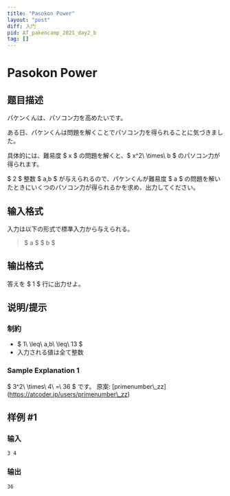 ```yaml
---
title: "Pasokon Power"
layout: "post"
diff: 入门
pid: AT_pakencamp_2021_day2_b
tag: []
---
```


# Pasokon Power

## 题目描述

[problemUrl]: https://atcoder.jp/contests/pakencamp-2021-day2/tasks/pakencamp_2021_day2_b

パケンくんは、パソコン力を高めたいです。

ある日、パケンくんは問題を解くことでパソコン力を得られることに気づきました。

具体的には、難易度 $ x $ の問題を解くと、$ x^2\ \times\ b $ のパソコン力が得られます。

$ 2 $ 整数 $ a,b $ が与えられるので、パケンくんが難易度 $ a $ の問題を解いたときにいくつのパソコン力が得られるかを求め、出力してください。

## 输入格式

入力は以下の形式で標準入力から与えられる。

> $ a $ $ b $

## 输出格式

答えを $ 1 $ 行に出力せよ。

## 说明/提示

### 制約

- $ 1\ \leq\ a,b\ \leq\ 13 $
- 入力される値は全て整数

### Sample Explanation 1

$ 3^2\ \times\ 4\ =\ 36 $ です。 原案: \[primenumber\\\_zz\](https://atcoder.jp/users/primenumber\_zz)

## 样例 #1

### 输入

```
3 4
```

### 输出

```
36
```

